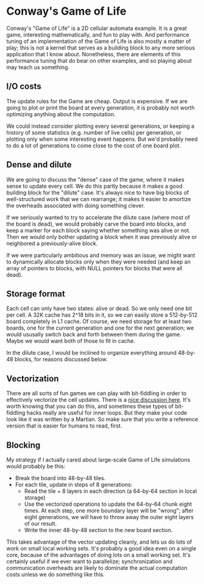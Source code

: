 # Conway's Game of Life

Conway's "Game of Life" is a 2D cellular automata example.  It is a
great game, interesting mathematically, and fun to play with.
And performance tuning of an implementation of the Game of Life is
also mostly a matter of play; this is not a kernel that serves as
a building block to any more serious application that I know about.
Nonetheless, there are elements of this performance tuning that do
bear on other examples, and so playing about may teach us something.

## I/O costs

The update rules for the Game are cheap.  Output is expensive.  If we
are going to plot or print the board at every generation, it is
probably not worth optimizing anything about the computation.

We could instead consider plotting every several generations, or
keeping a history of some statistics (e.g. number of live cells)
per generation, or plotting only when some interesting event happens.
But we'd probably need to do a lot of generations to come close to the
cost of one board plot.

## Dense and dilute

We are going to discuss the "dense" case of the game, where it makes
sense to update every cell.  We do this partly because it makes a good
building block for the "dilute" case.  It's always nice to have big
blocks of well-structured work that we can rearrange; it makes it
easier to amortize the overheads associated with doing something clever.

If we seriously wanted to try to accelerate the dilute case (where
most of the board is dead), we would probably carve the board into
blocks, and keep a marker for each block saying whether something was
alive or not.  Then we would only bother updating a block when it was
previously alive or neighbored a previously-alive block.

If we were particularly ambitious and memory was an issue, we might
want to dynamically allocate blocks only when they were needed (and
keep an array of pointers to blocks, with NULL pointers for blocks
that were all dead).

## Storage format

Each cell can only have two states: alive or dead.  So we only need
one bit per cell.  A 32K cache has 2^18 bits in it, so we can easily
store a 512-by-512 board completely in L1 cache.  Of course, we need
storage for at least two boards, one for the current generation and
one for the next generation; we would ususally switch back and forth
between them during the game.  Maybe we would want both of those to
fit in cache.

In the dilute case, I would be inclined to organize everything around
48-by-48 blocks, for reasons discussed below.

## Vectorization

There are all sorts of fun games we can play with bit-fiddling in
order to effectively vectorize the cell updates.  There is a [nice
discussion
here](https://www.cs.uaf.edu/2012/spring/cs641/lecture/02_14_SIMD.html).
It's worth knowing that you can do this, and sometimes these types of
bit-fiddling hacks really are useful for inner loops.  But they make
your code look like it was written by a Martian.  So make sure that
you write a reference version that is easier for humans to read,
first.

## Blocking

My strategy if I actually cared about large-scale Game of Life
simulations would probably be this:

- Break the board into 48-by-48 tiles.
- For each tile, update in steps of 8 generations:
  - Read the tile + 8 layers in each direction (a 64-by-64 section in
    local storage)
  - Use the vectorized operations to update the 64-by-64 chunk eight
    times.  At each step, one more boundary layer will be "wrong";
    after eight generations, we will have to throw away the outer
    eight layers of our result.
  - Write the inner 48-by-48 section to the new board section.

This takes advantage of the vector updating cleanly, and lets us do
lots of work on small local working sets.  It's probably a good idea
even on a single core, because of the advantages of doing lots on a
small working set.  It's certainly useful if we ever want to
parallelize; synchronization and communication overheads are likely to
dominate the actual computation costs unless we do something like this.

